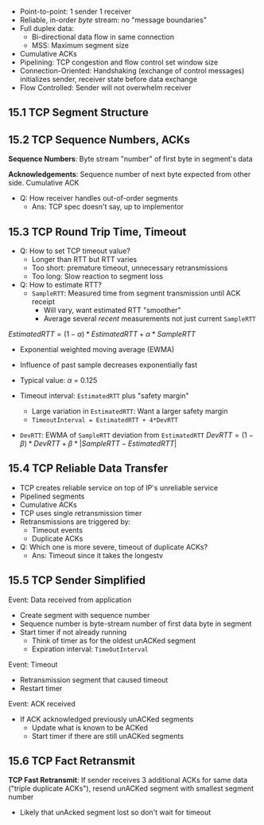 - Point-to-point: 1 sender 1 receiver
- Reliable, in-order *byte* stream: no "message boundaries"
- Full duplex data:
	- Bi-directional data flow in same connection
	- MSS: Maximum segment size
- Cumulative ACKs
- Pipelining: TCP congestion and flow control set window size
- Connection-Oriented: Handshaking (exchange of control messages) initializes sender, receiver state before data exchange
- Flow Controlled: Sender will not overwhelm receiver

## 15.1 TCP Segment Structure

## 15.2 TCP Sequence Numbers, ACKs
**Sequence Numbers**: Byte stream "number" of first byte in segment's data

**Acknowledgements**: Sequence number of next byte expected from other side. Cumulative ACK

- Q: How receiver handles out-of-order segments
	- Ans: TCP spec doesn't say, up to implementor 
## 15.3 TCP Round Trip Time, Timeout
- Q: How to set TCP timeout value?
	- Longer than RTT but RTT varies
	- Too short: premature timeout, unnecessary retransmissions
	- Too long: Slow reaction to segment loss
- Q: How to estimate RTT?
	- `SampleRTT`: Measured time from segment transmission until ACK receipt
		- Will vary, want estimated RTT "smoother"
		- Average several *recent* measurements not just current `SampleRTT`

$EstimatedRTT = (1 - \alpha)*EstimatedRTT + \alpha*SampleRTT$
- Exponential weighted moving average (EWMA)
- Influence of past sample decreases exponentially fast
- Typical value: $\alpha$ = 0.125

- Timeout interval: `EstimatedRTT` plus "safety margin"
	- Large variation in `EstimatedRTT`: Want a larger safety margin
	- `TimeoutInterval = EstimatedRTT + 4*DevRTT`
- `DevRTT`: EWMA of `SampleRTT` deviation from `EstimatedRTT`
$DevRTT = (1 - \beta)*DevRTT + \beta*|SampleRTT - EstimatedRTT|$
## 15.4 TCP Reliable Data Transfer
- TCP creates reliable service on top of IP's unreliable service
- Pipelined segments
- Cumulative ACKs
- TCP uses single retransmission timer
- Retransmissions are triggered by:
	- Timeout events
	- Duplicate ACKs
- Q: Which one is more severe, timeout of duplicate ACKs?
	- Ans: Timeout since it takes the longestv

## 15.5 TCP Sender Simplified
Event: Data received from application
- Create segment with sequence number
- Sequence number is byte-stream number of first data byte in segment
- Start timer if not already running
	- Think of timer as for the oldest unACKed segment
	- Expiration interval: `TimeOutInterval`

Event: Timeout
- Retransmission segment that caused timeout
- Restart timer

Event: ACK received
- If ACK acknowledged previously unACKed segments
	- Update what is known to be ACKed
	- Start timer if there are still unACKed segments

## 15.6 TCP Fact Retransmit
**TCP Fast Retransmit**: If sender receives 3 additional ACKs for same data ("triple duplicate ACKs"), resend unACKed segment with smallest segment number
- Likely that unAcked segment lost so don't wait for timeout